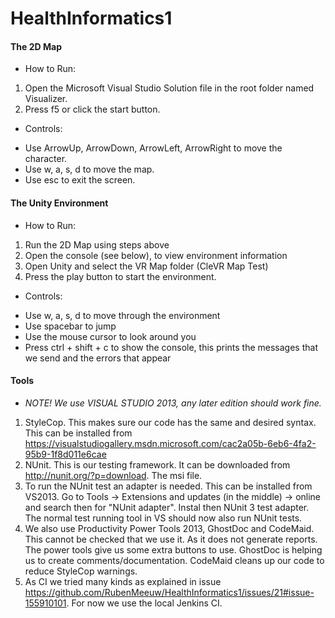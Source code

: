# HealthInformatics1

#### The 2D Map 
* How to Run:
 1. Open the Microsoft Visual Studio Solution file in the root folder named Visualizer.
 2. Press f5 or click the start button.
 

* Controls:
 - Use ArrowUp, ArrowDown, ArrowLeft, ArrowRight to move the character.
 - Use w, a, s, d to move the map.
 - Use esc to exit the screen.


#### The Unity Environment
* How to Run:
 1. Run the 2D Map using steps above
 2. Open the console (see below), to view environment information
 3. Open Unity and select the VR Map folder (CleVR Map Test)
 4. Press the play button to start the environment.

* Controls:
 - Use w, a, s, d to move through the environment
 - Use spacebar to jump
 - Use the mouse cursor to look around you
 - Press ctrl + shift + c to show the console, this prints the messages that we send and the errors that appear


#### Tools
- *NOTE! We use VISUAL STUDIO 2013, any later edition should work fine.*

1. StyleCop. This makes sure our code has the same and desired syntax. This can be installed from https://visualstudiogallery.msdn.microsoft.com/cac2a05b-6eb6-4fa2-95b9-1f8d011e6cae
2. NUnit. This is our testing framework. It can be downloaded from http://nunit.org/?p=download. The msi file.
3. To run the NUnit test an adapter is needed. This can be installed from VS2013. Go to Tools -> Extensions and updates (in the middle) -> online and search then for "NUnit adapter". Instal then NUnit 3 test adapter. The normal test running tool in VS should now also run NUnit tests.
4. We also use Productivity Power Tools 2013, GhostDoc and CodeMaid. This cannot be checked that we use it. As it does not generate reports. The power tools give us some extra buttons to use. GhostDoc is helping us to create comments/documentation. CodeMaid cleans up our code to reduce StyleCop warnings.
5. As CI we tried many kinds as explained in issue https://github.com/RubenMeeuw/HealthInformatics1/issues/21#issue-155910101. For now we use the local Jenkins CI. 
